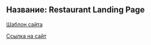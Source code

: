 ## Название: Restaurant Landing Page

[Шаблон сайта](https://www.figma.com/file/oqhsVkxbhd0sk7Bss4izDZ/RestaurantLandingPage-(1)?type=design&node-id=401-2)

[Ссылка на сайт](https://ivangurjev.github.io/RestaurantLandingPage.github.io/)

 
